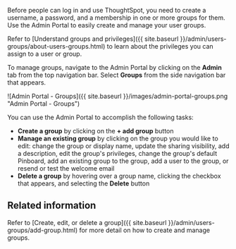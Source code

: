Before people can log in and use ThoughtSpot, you need to create a username, a
password, and a membership in one or more groups for them. Use the Admin Portal to easily create and manage your user groups.

Refer to [Understand groups and privileges]({{ site.baseurl }}/admin/users-groups/about-users-groups.html) to learn about the privileges you can assign to a user or group.

To manage groups, navigate to the Admin Portal by clicking on the **Admin** tab from the top navigation bar. Select **Groups** from the side navigation bar that appears.

![Admin Portal - Groups]({{ site.baseurl }}/images/admin-portal-groups.png "Admin Portal - Groups")

You can use the Admin Portal to accomplish the following tasks:
* **Create a group** by clicking on the **+ add group** button
* **Manage an existing group** by clicking on the group you would like to edit: change the group or display name, update the sharing visibility, add a description, edit the group's privileges, change the group's default Pinboard, add an existing group to the group, add a user to the group, or resend or test the welcome email
* **Delete a group** by hovering over a group name, clicking the checkbox that appears, and selecting the **Delete** button

## Related information

Refer to [Create, edit, or delete a group]({{ site.baseurl }}/admin/users-groups/add-group.html) for more detail on how to create and manage groups.
